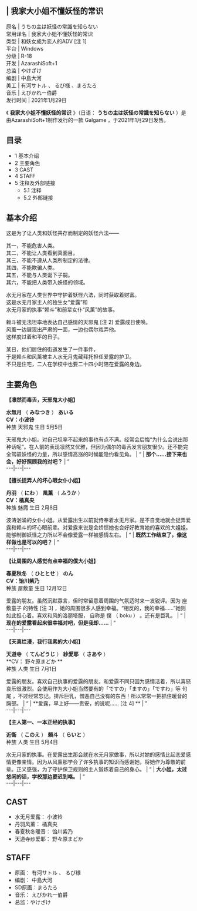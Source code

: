 |  我家大小姐不懂妖怪的常识  
---  
原名  |  うちの主は妖怪の常識を知らない   
常用译名  |  我家大小姐不懂妖怪的常识   
类型  |  和妖女成为恋人的ADV  [注 1]   
平台  |  Windows   
分级  |  R-18   
开发  |  AzarashiSoft+1   
总监  |  やけざけ   
编剧  |  中島大河   
美工  |  有河サトル  、  るび様  、まろたろ   
音乐  |  えびかれー伯爵   
发行时间  |  2021年1月29日   
  
《 **我家大小姐不懂妖怪的常识** 》（日语：  **うちの主は妖怪の常識を知らない** ）是由AzarashiSoft+1制作发行的一款
Galgame  ，于2021年1月29日发售。

##  目录

  * 1  基本介绍 
  * 2  主要角色 
  * 3  CAST 
  * 4  STAFF 
  * 5  注释及外部链接 
    * 5.1  注释 
    * 5.2  外部链接 

##  基本介绍

这是为了让人类和妖怪共存而制定的妖怪六法——

其一，不能危害人类。  
其二，不能让人类看到真面目。  
其三，不能不遵从人类所制定的法律。  
其四，不能欺骗人类。  
其五，不能与人类诞下子嗣。  
其六，不能把人类带入妖怪的领域。

水无月家在人类世界中守护着妖怪六法，同时获取着财富。  
这是水无月家主人的独生女“爱露”和  
水无月家的执事“赖斗”和前辈女仆“风薰”的故事。

赖斗被无法坦率地表达自己感情的天邪鬼  [注 2]  爱露成日使唤。  
风薰一边展现出严肃的一面，一边也偶尔戏弄他。  
这样度过着和平的日子。

某日，他们居住的街道发生了一件事件，  
于是赖斗和风薰被主人水无月鬼藏拜托担任爱露的护卫。  
不只是住宅，二人在学校中也要二十四小时陪在爱露的身边。

##  主要角色

**【凛然而毒舌，天邪鬼大小姐】**

**水無月** （  **みなつき** ）  **あいる**  
**CV：小波铃**  
种族  天邪鬼  生日  5月5日

天邪鬼大小姐。对自己坦率不起来的事也有点不满。经常会后悔“为什么会说出那种话呢”。在人前的表现凛然又优雅，但因为偶尔的毒舌发言朋友很少。还不能完全驾驭妖怪的力量，所以感情高涨的时候能隐约看见角。  |  “  |  **那个……接下来也会，好好照顾我的对吧？** |  ”   
---|---|---  
  
**【擅长捉弄人的坏心眼女仆小姐】**

**丹羽** （  **にわ** ）  **風薰** （  **ふうか** ）  
**CV：橘真央**  
种族  魅魔  生日  2月8日

波涛汹涌的女仆小姐。从爱露出生以前就侍奉着水无月家。是不自觉地就会捉弄爱露和赖斗的坏心眼前辈。对爱露来说是会娇惯她也会好好教育她的喜欢的大姐姐。能够制御妖怪之力所以不会像爱露一样被感情左右。  |  “  |  **既然工作结束了，像这样做也是可以的吧？** |  ”   
---|---|---  
  
**【让周围的人感觉有点幸福的僕大小姐】**

**春夏秋冬** （  **ひととせ** ）  **のん**  
**CV：饴川紫乃**  
种族  屋敷童  生日  12月12日

爱露的朋友。虽然沉默寡言，但时常留意着周围的气氛适时来一发锐评。因为  座敷童子  的特性  [注 3]  ，她的周围很多人感到幸福。“相反的，我的幸福……”她则如此担心着。喜欢和风的洛丽塔服，  自称是  僕  （  boku  ）  。还有是巨乳。  |  “  |  **现在的爱露看起来很幸福对吧，但是我却……** |  ”   
---|---|---  
  
**【天真烂漫，我行我素的大小姐】**

**天道寺** （  **てんどうじ** ）  **紗愛耶** （  **さあや** ）  
**CV： 野々原まどか  **  
种族  人类  生日  7月1日

爱露的朋友。喜欢自己执事的爱露的朋友。和爱露不同只因为感情活着，所以喜怒哀乐很激烈。会使用作为大小姐当然要有的「ですの」「ますの」「ですわ」等  句尾  ，不过经常忘记。排斥巨乳，憎恶自己没有的东西！所以常常一把抓住暖音的胸部。  |  “  |  **爱露，早上好——贵安，的说呢…… [注 4]  ** |  ”   
---|---|---  
  
**【主人第一、一本正经的执事】**

**近衛** （  **このえ** ）  **頼斗** （  **らいと** ）  
种族  人类  生日  5月4日

水无月家的执事。在爱露出生那会就在水无月家做事，所以对她的感情比起恋爱感情更像亲情。因为从风薰那学会了许多执事的知识而感谢她，将她作为尊敬的前辈。正义感强，为了守护保卫规则的主人锻炼着自己的身心。  |  “  |  **大小姐，太过悠闲的话，学校那边要迟到咯。** |  ”   
---|---|---  
  
##  CAST

  * 水无月爱露：  小波铃 
  * 丹羽风薰：  橘真央 
  * 春夏秋冬暖音：  饴川紫乃 
  * 天道寺纱爱耶：  野々原まどか 

##  STAFF

  * 原画：  有河サトル  、  るび様 
  * 编剧：  中島大河 
  * SD原画：まろたろ 
  * 音乐：  えびかれー伯爵 
  * 总监：やけざけ 